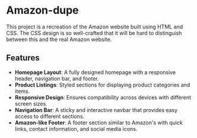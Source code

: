 # Amazon-dupe
This project is a recreation of the Amazon website built using HTML and CSS. The CSS design is so well-crafted that it will be hard to distinguish between this and the real Amazon website. <br>

## Features
- **Homepage Layout**: A fully designed homepage with a responsive header, navigation bar, and footer.
- **Product Listings**: Styled sections for displaying product categories and items.
- **Responsive Design**: Ensures compatibility across devices with different screen sizes.
- **Navigation Bar**: A sticky and interactive navbar that provides easy access to different sections.
- **Amazon-like Footer**: A footer section similar to Amazon's with quick links, contact information, and social media icons.



